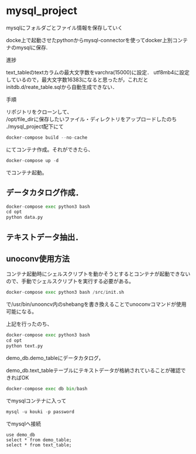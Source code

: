 # mysql_project
mysqlにフォルダごとファイル情報を保存していく

docke上で起動させたpythonからmysql-connectorを使ってdocker上別コンテナのmysqlに保存.  


進捗

text_tableのtextカラムの最大文字数をvarchra(15000)に設定．
utf8mb4に設定しているので，最大文字数16383になると思ったが，これだと
initdb.d/reate_table.sqlから自動生成できない．

手順 

リポジトリをクローンして、   
/opt/file_dirに保存したいファイル・ディレクトリをアップロードしたのち   
./mysql_project配下にて
```python
docker-compose build --no-cache
```
にてコンテナ作成。それができたら、
```python
docker-compose up -d
```
でコンテナ起動。

## データカタログ作成．　　　
```python
docker-compose exec python3 bash
cd opt
python data.py
```

## テキストデータ抽出．　　

## unoconv使用方法
コンテナ起動時にシェルスクリプトを動かそうとするとコンテナが起動できないので、手動でシェルスクリプトを実行する必要がある。

```python
docker-compose exec python3 bash /src/init.sh
```
で/usr/bin/unooncv内のshebangを書き換えることでunoconvコマンドが使用可能になる。

上記を行ったのち、
```python
docker-compose exec python3 bash
cd opt
python text.py
```


demo_db.demo_tableにデータカタログ，

demo_db.text_tableテーブルにテキストデータが格納されていることが確認できればOK
```python
docker-compose exec db bin/bash
```
でmysqlコンテナに入って
```python
mysql -u kouki -p password
```
でmysqlへ接続

```mysql
use demo_db
select * from demo_table;
select * from text_table;
```
